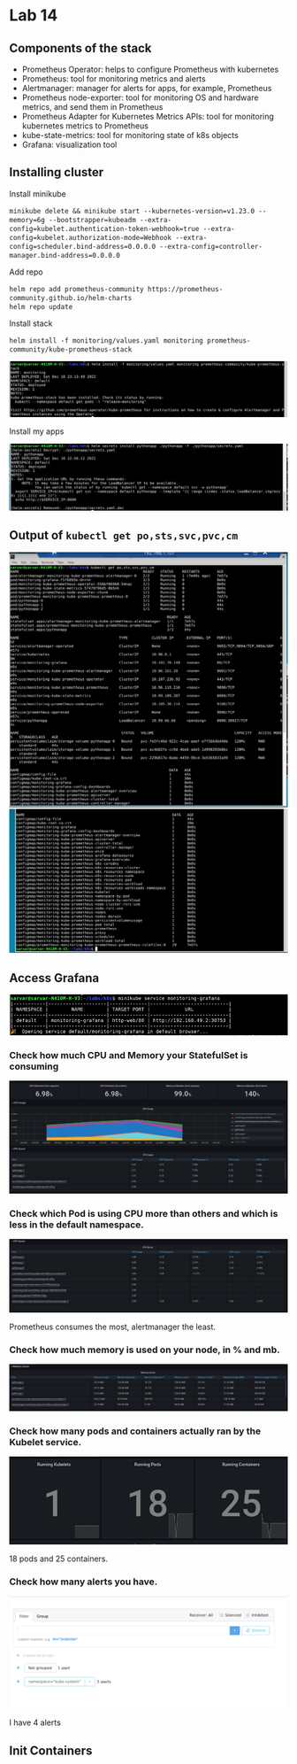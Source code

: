 # Lab 14

## Components of the stack

- Prometheus Operator: helps to configure Prometheus with kubernetes 
- Prometheus: tool for monitoring metrics and alerts
- Alertmanager: manager for alerts for apps, for example, Prometheus
- Prometheus node-exporter: tool for monitoring OS and hardware metrics, and send them in Prometheus
- Prometheus Adapter for Kubernetes Metrics APIs: tool for monitoring kubernetes metrics to Prometheus
- kube-state-metrics: tool for monitoring state of k8s objects
- Grafana: visualization tool

## Installing cluster

Install minikube

```commandline
minikube delete && minikube start --kubernetes-version=v1.23.0 --memory=6g --bootstrapper=kubeadm --extra-config=kubelet.authentication-token-webhook=true --extra-config=kubelet.authorization-mode=Webhook --extra-config=scheduler.bind-address=0.0.0.0 --extra-config=controller-manager.bind-address=0.0.0.0
```

Add repo

```commandline
helm repo add prometheus-community https://prometheus-community.github.io/helm-charts
helm repo update
```

Install stack

```commandline
helm install -f monitoring/values.yaml monitoring prometheus-community/kube-prometheus-stack
```

![](images/14/1.png)

Install my apps

![](images/14/2.png)

## Output of `kubectl get po,sts,svc,pvc,cm`

![](images/14/3.png)
![](images/14/4.png)

## Access Grafana

![](images/14/5.png)

### Check how much CPU and Memory your StatefulSet is consuming

![](images/14/6.png)

### Check which Pod is using CPU more than others and which is less in the default namespace.

![](images/14/7.png)

Prometheus consumes the most, alertmanager the least.

### Check how much memory is used on your node, in % and mb.

![](images/14/8.png)

### Check how many pods and containers actually ran by the Kubelet service.

![](images/14/9.png)

18 pods and 25 containers.

### Check how many alerts you have.

![img.png](images/14/10.png)

I have 4 alerts

## Init Containers



